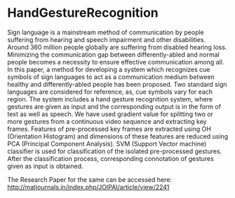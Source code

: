 # HandGestureRecognition

Sign language is a mainstream method of communication by people suffering from hearing and speech impairment and other disabilities. Around 360 million people globally are suffering from disabled hearing loss. Minimizing the communication gap between differently-abled and normal people becomes a necessity to ensure effective communication among all. In this paper, a method for developing a system which recognizes cue symbols of sign languages to act as a communication medium between healthy and differently-abled people has been proposed. Two standard sign languages are considered for reference, as, cue symbols vary for each region. The system includes a hand gesture recognition system, where gestures are given as input and the corresponding output is in the form of text as well as speech. We have used gradient value for splitting two or more gestures from a continuous video sequence and extracting key frames. Features of pre-processed key frames are extracted using OH (Orientation Histogram) and dimensions of these features are reduced using PCA (Principal Component Analysis). SVM (Support Vector machine) classifier is used for classification of the isolated pre-processed gestures. After the classification process, corresponding connotation of gestures given as input is obtained.

The Research Paper for the same can be accessed here:
http://matjournals.in/index.php/JOIPAI/article/view/2241
